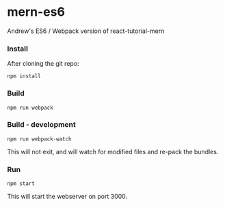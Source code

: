 # mern-es6
Andrew's ES6 / Webpack version of react-tutorial-mern

### Install

After cloning the git repo:

`npm install`

### Build

`npm run webpack`

### Build - development

`npm run webpack-watch`

This will not exit, and will watch for modified files and re-pack the bundles.

### Run

`npm start`

This will start the webserver on port 3000.

